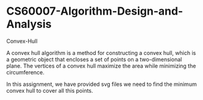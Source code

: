 # CS60007-Algorithm-Design-and-Analysis
Convex-Hull

A convex hull algorithm is a method for constructing a convex hull, which is a geometric object that encloses a set of points on a two-dimensional plane. The vertices of a convex hull maximize the area while minimizing the circumference.

In this assignment, we have provided svg files we need to find the minimum convex hull to cover all this points.
